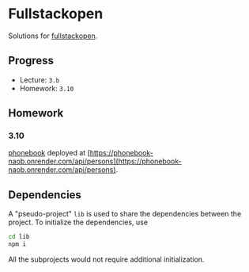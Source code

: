 # Fullstackopen
Solutions for [fullstackopen](https://fullstackopen.com/en/).

## Progress
- Lecture: `3.b`
- Homework: `3.10`

## Homework

### 3.10

[phonebook](/part3/phonebook) deployed at
[https://phonebook-naob.onrender.com/api/persons](https://phonebook-naob.onrender.com/api/persons).

## Dependencies

A "pseudo-project" `lib` is used to share the dependencies between the project.
To initialize the dependencies, use
```bash
cd lib
npm i
```

All the subprojects would not require additional initialization.
